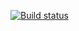 [![Build status](https://ci.appveyor.com/api/projects/status/8k43plqaa7a3yida?svg=true)](https://ci.appveyor.com/project/kristinavenevtseva/auto2-3-task1)
